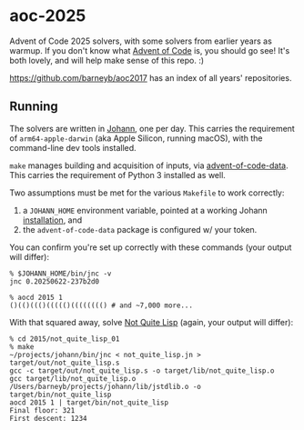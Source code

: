 # aoc-2025

Advent of Code 2025 solvers, with some solvers from earlier years as warmup. If you don't know what [Advent of Code](https://adventofcode.com/) is, you should go see! It's both lovely, and will help make sense of this repo. :)

https://github.com/barneyb/aoc2017 has an index of all years' repositories.

## Running

The solvers are written in [Johann](https://barneyb.github.io/johann/), one per day. This carries the requirement of `arm64-apple-darwin` (aka Apple Silicon, running macOS), with the command-line dev tools installed.

`make` manages building and acquisition of inputs, via [advent-of-code-data](https://github.com/wimglenn/advent-of-code-data). This carries the requirement of Python 3 installed as well.

Two assumptions must be met for the various `Makefile` to work correctly:

1. a `JOHANN_HOME` environment variable, pointed at a working Johann [installation](https://barneyb.github.io/johann/#the-short-version), and
1. the `advent-of-code-data` package is configured w/ your token.

You can confirm you're set up correctly with these commands (your output will differ):

```
% $JOHANN_HOME/bin/jnc -v
jnc 0.20250622-237b2d0

% aocd 2015 1
()(()((()((((()(((((((() # and ~7,000 more...
```

With that squared away, solve [Not Quite Lisp](https://adventofcode.com/2015/day/1) (again, your output will differ):

```
% cd 2015/not_quite_lisp_01
% make
~/projects/johann/bin/jnc < not_quite_lisp.jn > target/out/not_quite_lisp.s
gcc -c target/out/not_quite_lisp.s -o target/lib/not_quite_lisp.o
gcc target/lib/not_quite_lisp.o /Users/barneyb/projects/johann/lib/jstdlib.o -o target/bin/not_quite_lisp
aocd 2015 1 | target/bin/not_quite_lisp
Final floor: 321
First descent: 1234
```
